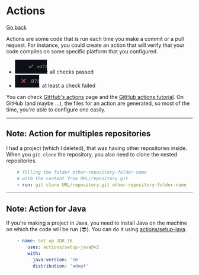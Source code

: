 # Actions

[Go back](../index.md#advanced-concepts)

Actions are some code that is run each time you make a commit or a pull request. For instance, you could create an action that will verify that your code compiles on some specific platform that you configured.

* ![GitHub passed ci](images/passed.png): all checks passed
* ![GitHub failed ci](images/failed.png): at least a check failed

You can check [GitHub's actions](https://github.com/features/actions) page and the [GitHub actions tutorial](https://docs.github.com/en/actions/quickstart). On GitHub (and maybe ...), the files for an action are generated, so most of the time, you're able to configure one easily.

<hr class="sl">

## Note: Action for multiples repositories

I had a project (which I deleted), that was having other repositories inside. When you `git clone` the repository, you also need to clone the nested repositories.

```yaml
    # filling the folder other-repository-folder-name
    # with the content from URL/repository.git
    - run: git clone URL/repository.git other-repository-folder-name
```

<hr class="sr">

## Note: Action for Java

If you're making a project in Java, you need to install Java on the machine on which the code will be run (😎). You can do it using [actions/setup-java](https://github.com/actions/setup-java).

```yaml
    - name: Set up JDK 16
        uses: actions/setup-java@v2
        with:
          java-version: '16'
          distribution: 'adopt'
```
